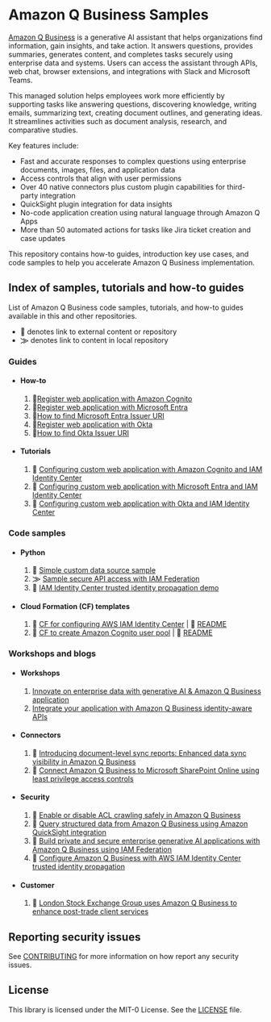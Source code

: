 # Amazon Q Business Samples

[Amazon Q Business](https://docs.aws.amazon.com/amazonq/latest/qbusiness-ug/what-is.html)  is a generative AI assistant that helps organizations find information, gain insights, and take action. It answers questions, provides summaries, generates content, and completes tasks securely using enterprise data and systems. Users can access the assistant through APIs, web chat, browser extensions, and integrations with Slack and Microsoft Teams.

This managed solution helps employees work more efficiently by supporting tasks like answering questions, discovering knowledge, writing emails, summarizing text, creating document outlines, and generating ideas. It streamlines activities such as document analysis, research, and comparative studies.

Key features include:
- Fast and accurate responses to complex questions using enterprise documents, images, files, and application data
- Access controls that align with user permissions
- Over 40 native connectors plus custom plugin capabilities for third-party integration
- QuickSight plugin integration for data insights
- No-code application creation using natural language through Amazon Q Apps
- More than 50 automated actions for tasks like Jira ticket creation and case updates

This repository contains how-to guides, introduction key use cases, and code samples to help you accelerate Amazon Q Business implementation.

## Index of samples, tutorials and how-to guides
List of Amazon Q Business code samples, tutorials, and how-to guides available in this and other repositories.

* &#128279; denotes link to external content or repository
* &#10784; denotes link to content in local repository

### Guides

* #### How-to
    1. &#128279;[Register web application with Amazon Cognito](https://github.com/aws-samples/configuring-qbusiness-with-idc-tti/blob/main/docs/tutorials/cognito/register-webapp-with-cognito.md)
    1. &#128279;[Register web application with Microsoft Entra](https://github.com/aws-samples/configuring-qbusiness-with-idc-tti/blob/main/docs/tutorials/entra/register-webapp-with-entra.md)
    1. &#128279;[How to find Microsoft Entra Issuer URI](https://github.com/aws-samples/configuring-qbusiness-with-idc-tti/blob/main/docs/tutorials/entra/find-entra-issuer-url.md)
    1. &#128279;[Register web application with Okta](https://github.com/aws-samples/configuring-qbusiness-with-idc-tti/blob/main/docs/tutorials/okta/register-webapp-with-okta.md)
    1. &#128279;[How to find Okta Issuer URI](https://github.com/aws-samples/configuring-qbusiness-with-idc-tti/blob/main/docs/tutorials/okta/find-okta-issuer-url.md)

* #### Tutorials
    1. &#128279; [Configuring custom web application with Amazon Cognito and IAM Identity Center](https://github.com/aws-samples/configuring-qbusiness-with-idc-tti/blob/main/docs/tutorials/cognito/config-webapp-using-cognito.md)
    1. &#128279; [Configuring custom web application with Microsoft Entra and IAM Identity Center](https://github.com/aws-samples/configuring-qbusiness-with-idc-tti/blob/main/docs/tutorials/entra/config-webapp-using-entra.md)
    1. &#128279; [Configuring custom web application with Okta and IAM Identity Center](https://github.com/aws-samples/configuring-qbusiness-with-idc-tti/blob/main/docs/tutorials/okta/config-webapp-using-okta.md)

### Code samples
* #### Python
    1. &#128279; [Simple custom data source sample](https://github.com/aws-samples/configuring-qbusiness-with-idc-tti/blob/main/samples/custom_ds.py)
    1. &#10784; [Sample secure API access with IAM Federation](iam-federation-samples)
    1. &#128279; [IAM Identity Center trusted identity propagation demo](https://github.com/aws-samples/configuring-qbusiness-with-idc-tti/tree/main/webapp)

* #### Cloud Formation (CF) templates
    1. &#128279; [CF for configuring AWS IAM Identity Center](https://github.com/aws-samples/configuring-qbusiness-with-idc-tti/blob/main/cf/qb-api-idc-config.yaml) | &#128279; [README](https://github.com/aws-samples/configuring-qbusiness-with-idc-tti/blob/main/cf/README.md)
    1. &#128279; [CF to create Amazon Cognito user pool](https://github.com/aws-samples/configuring-qbusiness-with-idc-tti/blob/main/cf/qb-api-poc-cognito.yaml) | &#128279; [README](https://github.com/aws-samples/configuring-qbusiness-with-idc-tti/blob/main/cf/README.md)

### Workshops and blogs

* #### Workshops
    1. [Innovate on enterprise data with generative AI & Amazon Q Business application](https://catalog.workshops.aws/amazon-q-business)
    1. [Integrate your application with Amazon Q Business identity-aware APIs](https://catalog.workshops.aws/amazon-q-business-api)

* #### Connectors
    1. &#128279; [Introducing document-level sync reports: Enhanced data sync visibility in Amazon Q Business](https://aws.amazon.com/blogs/machine-learning/introducing-document-level-sync-reports-enhanced-data-sync-visibility-in-amazon-q-business/)
    1. &#128279; [Connect Amazon Q Business to Microsoft SharePoint Online using least privilege access controls](https://aws.amazon.com/blogs/machine-learning/connect-amazon-q-business-to-microsoft-sharepoint-online-using-least-privilege-access-controls/)

* #### Security
    1. &#128279; [Enable or disable ACL crawling safely in Amazon Q Business](https://aws.amazon.com/blogs/machine-learning/enable-or-disable-acl-crawling-safely-in-amazon-q-business/)
    1. &#128279; [Query structured data from Amazon Q Business using Amazon QuickSight integration](https://aws.amazon.com/blogs/machine-learning/query-structured-data-from-amazon-q-business-using-amazon-quicksight-integration/)
    1. &#128279; [Build private and secure enterprise generative AI applications with Amazon Q Business using IAM Federation](https://aws.amazon.com/blogs/machine-learning/build-private-and-secure-enterprise-generative-ai-applications-with-amazon-q-business-using-iam-federation/)
    1. &#128279; [Configure Amazon Q Business with AWS IAM Identity Center trusted identity propagation](https://aws.amazon.com/blogs/machine-learning/configuring-amazon-q-business-with-aws-iam-identity-center-trusted-identity-propagation/)

* #### Customer
    1. &#128279; [London Stock Exchange Group uses Amazon Q Business to enhance post-trade client services](https://aws.amazon.com/blogs/machine-learning/london-stock-exchange-group-uses-amazon-q-business-to-enhance-post-trade-client-services/)

## Reporting security issues

See [CONTRIBUTING](CONTRIBUTING.md#security-issue-notifications) for more information on how report any security issues.

## License

This library is licensed under the MIT-0 License. See the [LICENSE](./LICENSE) file.
